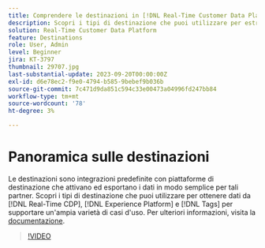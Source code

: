 ```yaml
---
title: Comprendere le destinazioni in [!DNL Real-Time Customer Data Platform] and [!DNL Experience Platform]
description: Scopri i tipi di destinazione che puoi utilizzare per estrarre i dati da [!DNL Real-Time CDP], [!DNL Experience Platform], and [!DNL Tags] per supportare un'ampia varietà di casi d'uso.
solution: Real-Time Customer Data Platform
feature: Destinations
role: User, Admin
level: Beginner
jira: KT-3797
thumbnail: 29707.jpg
last-substantial-update: 2023-09-20T00:00:00Z
exl-id: d6e78ec2-f9e0-4794-b585-9bebef9b036b
source-git-commit: 7c471d9da851c594c33e00473a04996fd247bb84
workflow-type: tm+mt
source-wordcount: '78'
ht-degree: 3%

---
```


# Panoramica sulle destinazioni

Le destinazioni sono integrazioni predefinite con piattaforme di destinazione che attivano ed esportano i dati in modo semplice per tali partner. Scopri i tipi di destinazione che puoi utilizzare per ottenere dati da [!DNL Real-Time CDP], [!DNL Experience Platform] e [!DNL Tags] per supportare un&#39;ampia varietà di casi d&#39;uso. Per ulteriori informazioni, visita la [documentazione](https://experienceleague.adobe.com/docs/experience-platform/destinations/home.html?lang=it).

>[!VIDEO](https://video.tv.adobe.com/v/29707?learn=on)

